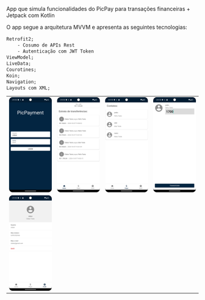 
App que simula funcionalidades do PicPay para transações financeiras + Jetpack com Kotlin

O app segue a arquitetura MVVM e apresenta as seguintes tecnologias:

    Retrofit2;
        - Cosumo de APIs Rest
        - Autenticação com JWT Token
    ViewModel;
    LiveData;
    Courotines;
    Koin;
    Navigation;
    Layouts com XML;

|                                                                                                                                  |                                                                                                                                  |                                                                                                                                    |                                                                                                                                        |
|:--------------------------------------------------------------------------------------------------------------------------------:|:--------------------------------------------------------------------------------------------------------------------------------:|:----------------------------------------------------------------------------------------------------------------------------------:|:--------------------------------------------------------------------------------------------------------------------------------------:|
|   <img width="1280" alt="login" src="https://github.com/cleberschuster/android-money-transfer-app/blob/main/screen_login.png">   | <img width="1280" alt="extrato" src="https://github.com/cleberschuster/android-money-transfer-app/blob/main/screen_extrato.png"> | <img width="1280" alt="contacts" src="https://github.com/cleberschuster/android-money-transfer-app/blob/main/screen_contacts.png"> | <img width="1280" alt="transferir" src="https://github.com/cleberschuster/android-money-transfer-app/blob/main/screen_transferir.png"> |
| <img width="1280" alt="profile" src="https://github.com/cleberschuster/android-money-transfer-app/blob/main/screen_profile.png"> |                                                                                                                                  |                                                                                                                                    |                                                                                                                                        |
